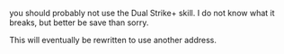 you should probably not use the Dual Strike+ skill. I do not know what it breaks, but better be save than sorry.

This will eventually be rewritten to use another address.